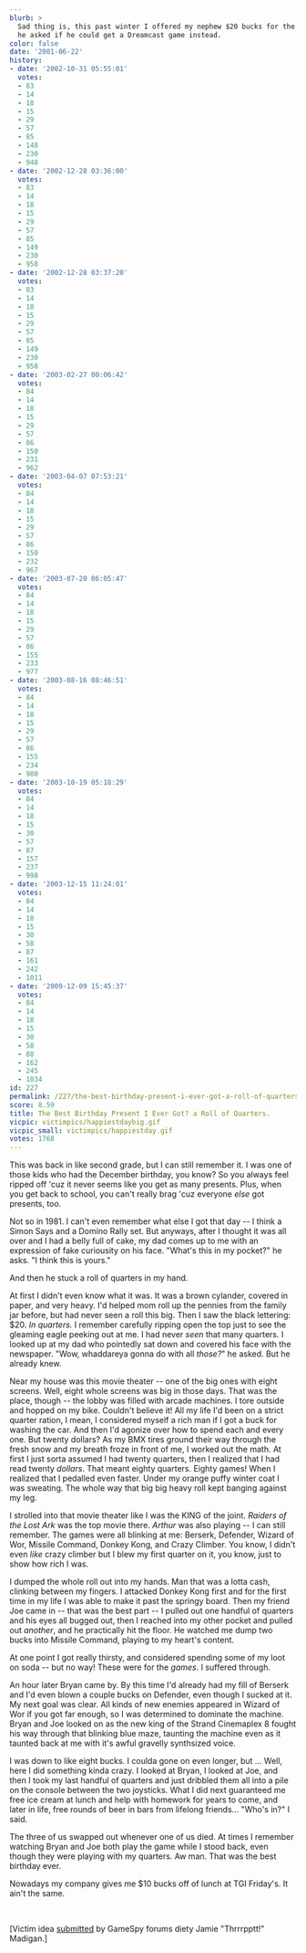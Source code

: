 ```yaml
---
blurb: >
  Sad thing is, this past winter I offered my nephew $20 bucks for the arcade, and
  he asked if he could get a Dreamcast game instead.
color: false
date: '2001-06-22'
history:
- date: '2002-10-31 05:55:01'
  votes:
  - 83
  - 14
  - 18
  - 15
  - 29
  - 57
  - 85
  - 148
  - 230
  - 948
- date: '2002-12-28 03:36:00'
  votes:
  - 83
  - 14
  - 18
  - 15
  - 29
  - 57
  - 85
  - 149
  - 230
  - 958
- date: '2002-12-28 03:37:20'
  votes:
  - 83
  - 14
  - 18
  - 15
  - 29
  - 57
  - 85
  - 149
  - 230
  - 958
- date: '2003-02-27 00:06:42'
  votes:
  - 84
  - 14
  - 18
  - 15
  - 29
  - 57
  - 86
  - 150
  - 231
  - 962
- date: '2003-04-07 07:53:21'
  votes:
  - 84
  - 14
  - 18
  - 15
  - 29
  - 57
  - 86
  - 150
  - 232
  - 967
- date: '2003-07-20 06:05:47'
  votes:
  - 84
  - 14
  - 18
  - 15
  - 29
  - 57
  - 86
  - 155
  - 233
  - 977
- date: '2003-08-16 08:46:51'
  votes:
  - 84
  - 14
  - 18
  - 15
  - 29
  - 57
  - 86
  - 155
  - 234
  - 980
- date: '2003-10-19 05:18:29'
  votes:
  - 84
  - 14
  - 18
  - 15
  - 30
  - 57
  - 87
  - 157
  - 237
  - 998
- date: '2003-12-15 11:24:01'
  votes:
  - 84
  - 14
  - 18
  - 15
  - 30
  - 58
  - 87
  - 161
  - 242
  - 1011
- date: '2009-12-09 15:45:37'
  votes:
  - 84
  - 14
  - 18
  - 15
  - 30
  - 58
  - 88
  - 162
  - 245
  - 1034
id: 227
permalink: /227/the-best-birthday-present-i-ever-got-a-roll-of-quarters/
score: 8.59
title: The Best Birthday Present I Ever Got? a Roll of Quarters.
vicpic: victimpics/happiestdaybig.gif
vicpic_small: victimpics/happiestday.gif
votes: 1768
---
```


This was back in like second grade, but I can still remember it. I was
one of those kids who had the December birthday, you know? So you always
feel ripped off 'cuz it never seems like you get as many presents. Plus,
when you get back to school, you can't really brag 'cuz everyone *else*
got presents, too.

Not so in 1981. I can't even remember what else I got that day -- I
think a Simon Says and a Domino Rally set. But anyways, after I thought
it was all over and I had a belly full of cake, my dad comes up to me
with an expression of fake curiousity on his face. "What's this in my
pocket?" he asks. "I think this is yours."

And then he stuck a roll of quarters in my hand.

At first I didn't even know what it was. It was a brown cylander,
covered in paper, and very heavy. I'd helped mom roll up the pennies
from the family jar before, but had never seen a roll this big. Then I
saw the black lettering: $20. *In quarters.* I remember carefully
ripping open the top just to see the gleaming eagle peeking out at me. I
had never *seen* that many quarters. I looked up at my dad who pointedly
sat down and covered his face with the newspaper. "Wow, whaddareya gonna
do with all *those?*" he asked. But he already knew.

Near my house was this movie theater -- one of the big ones with eight
screens. Well, eight whole screens was big in those days. That was the
place, though -- the lobby was filled with arcade machines. I tore
outside and hopped on my bike. Couldn't believe it! All my life I'd been
on a strict quarter ration, I mean, I considered myself a rich man if I
got a buck for washing the car. And then I'd agonize over how to spend
each and every one. But twenty dollars? As my BMX tires ground their way
through the fresh snow and my breath froze in front of me, I worked out
the math. At first I just sorta assumed I had twenty quarters, then I
realized that I had read twenty *dollars*. That meant eighty quarters.
Eighty games! When I realized that I pedalled even faster. Under my
orange puffy winter coat I was sweating. The whole way that big big
heavy roll kept banging against my leg.

I strolled into that movie theater like I was the KING of the joint.
*Raiders of the Lost Ark* was the top movie there. *Arthur* was also
playing -- I can still remember. The games were all blinking at me:
Berserk, Defender, Wizard of Wor, Missile Command, Donkey Kong, and
Crazy Climber. You know, I didn't even *like* crazy climber but I blew
my first quarter on it, you know, just to show how rich I was.

I dumped the whole roll out into my hands. Man that was a lotta cash,
clinking between my fingers. I attacked Donkey Kong first and for the
first time in my life I was able to make it past the springy board. Then
my friend Joe came in -- that was the best part -- I pulled out one
handful of quarters and his eyes all bugged out, then I reached into my
other pocket and pulled out *another*, and he practically hit the floor.
He watched me dump two bucks into Missile Command, playing to my heart's
content.

At one point I got really thirsty, and considered spending some of my
loot on soda -- but no way! These were for the *games*. I suffered
through.

An hour later Bryan came by. By this time I'd already had my fill of
Berserk and I'd even blown a couple bucks on Defender, even though I
sucked at it. My next goal was clear. All kinds of new enemies appeared
in Wizard of Wor if you got far enough, so I was determined to dominate
the machine. Bryan and Joe looked on as the new king of the Strand
Cinemaplex 8 fought his way through that blinking blue maze, taunting
the machine even as it taunted back at me with it's awful gravelly
synthsized voice.

I was down to like eight bucks. I coulda gone on even longer, but ...
Well, here I did something kinda crazy. I looked at Bryan, I looked at
Joe, and then I took my last handful of quarters and just dribbled them
all into a pile on the console between the two joysticks. What I did
next guaranteed me free ice cream at lunch and help with homework for
years to come, and later in life, free rounds of beer in bars from
lifelong friends... "Who's in?" I said.

The three of us swapped out whenever one of us died. At times I remember
watching Bryan and Joe both play the game while I stood back, even
though they were playing with my quarters. Aw man. That was the best
birthday ever.

Nowadays my company gives me $10 bucks off of lunch at TGI Friday's. It
ain't the same.

&nbsp;

\[Victim idea [submitted](mailto:feedback@gamespy.com) by GameSpy forums
diety Jamie "Thrrrpptt!" Madigan.\]